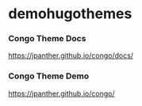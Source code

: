 # demohugothemes

### Congo Theme Docs

https://jpanther.github.io/congo/docs/

### Congo Theme Demo

https://jpanther.github.io/congo/
